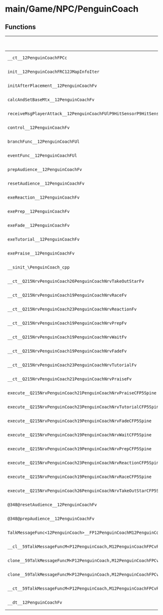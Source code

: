 # main/Game/NPC/PenguinCoach

## Functions

| Name | Address | Match % |
|------|---------|---------|
| `__ct__12PenguinCoachFPCc` | `0x8027A1C0` | :x: (0.0%) |
| `init__12PenguinCoachFRC12JMapInfoIter` | `0x8027A21C` | :x: (0.0%) |
| `initAfterPlacement__12PenguinCoachFv` | `0x8027A5F8` | :x: (0.0%) |
| `calcAndSetBaseMtx__12PenguinCoachFv` | `0x8027A66C` | :x: (0.0%) |
| `receiveMsgPlayerAttack__12PenguinCoachFUlP9HitSensorP9HitSensor` | `0x8027A6A4` | :x: (0.0%) |
| `control__12PenguinCoachFv` | `0x8027A714` | :x: (0.0%) |
| `branchFunc__12PenguinCoachFUl` | `0x8027A794` | :x: (0.0%) |
| `eventFunc__12PenguinCoachFUl` | `0x8027A864` | :x: (0.0%) |
| `prepAudience__12PenguinCoachFv` | `0x8027A910` | :x: (0.0%) |
| `resetAudience__12PenguinCoachFv` | `0x8027A914` | :x: (0.0%) |
| `exeReaction__12PenguinCoachFv` | `0x8027A988` | :x: (0.0%) |
| `exePrep__12PenguinCoachFv` | `0x8027AAB8` | :x: (0.0%) |
| `exeFade__12PenguinCoachFv` | `0x8027ABBC` | :x: (0.0%) |
| `exeTutorial__12PenguinCoachFv` | `0x8027AD18` | :x: (0.0%) |
| `exePraise__12PenguinCoachFv` | `0x8027AD7C` | :x: (0.0%) |
| `__sinit_\PenguinCoach_cpp` | `0x8027AE0C` | :x: (0.0%) |
| `__ct__Q215NrvPenguinCoach26PenguinCoachNrvTakeOutStarFv` | `0x8027AE68` | :x: (0.0%) |
| `__ct__Q215NrvPenguinCoach19PenguinCoachNrvRaceFv` | `0x8027AE78` | :x: (0.0%) |
| `__ct__Q215NrvPenguinCoach23PenguinCoachNrvReactionFv` | `0x8027AE88` | :x: (0.0%) |
| `__ct__Q215NrvPenguinCoach19PenguinCoachNrvPrepFv` | `0x8027AE98` | :x: (0.0%) |
| `__ct__Q215NrvPenguinCoach19PenguinCoachNrvWaitFv` | `0x8027AEA8` | :x: (0.0%) |
| `__ct__Q215NrvPenguinCoach19PenguinCoachNrvFadeFv` | `0x8027AEB8` | :x: (0.0%) |
| `__ct__Q215NrvPenguinCoach23PenguinCoachNrvTutorialFv` | `0x8027AEC8` | :x: (0.0%) |
| `__ct__Q215NrvPenguinCoach21PenguinCoachNrvPraiseFv` | `0x8027AED8` | :x: (0.0%) |
| `execute__Q215NrvPenguinCoach21PenguinCoachNrvPraiseCFP5Spine` | `0x8027AEE8` | :x: (0.0%) |
| `execute__Q215NrvPenguinCoach23PenguinCoachNrvTutorialCFP5Spine` | `0x8027AEF0` | :x: (0.0%) |
| `execute__Q215NrvPenguinCoach19PenguinCoachNrvFadeCFP5Spine` | `0x8027AEF8` | :x: (0.0%) |
| `execute__Q215NrvPenguinCoach19PenguinCoachNrvWaitCFP5Spine` | `0x8027AF00` | :x: (0.0%) |
| `execute__Q215NrvPenguinCoach19PenguinCoachNrvPrepCFP5Spine` | `0x8027AF44` | :x: (0.0%) |
| `execute__Q215NrvPenguinCoach23PenguinCoachNrvReactionCFP5Spine` | `0x8027AF4C` | :x: (0.0%) |
| `execute__Q215NrvPenguinCoach19PenguinCoachNrvRaceCFP5Spine` | `0x8027AF54` | :x: (0.0%) |
| `execute__Q215NrvPenguinCoach26PenguinCoachNrvTakeOutStarCFP5Spine` | `0x8027AF58` | :x: (0.0%) |
| `@348@resetAudience__12PenguinCoachFv` | `0x8027AF5C` | :x: (0.0%) |
| `@348@prepAudience__12PenguinCoachFv` | `0x8027AF64` | :x: (0.0%) |
| `TalkMessageFunc<12PenguinCoach>__FP12PenguinCoachM12PenguinCoachFPCvPvUl_b_59TalkMessageFuncM<P12PenguinCoach,M12PenguinCoachFPCvPvUl_b>` | `0x8027AF6C` | :x: (0.0%) |
| `__cl__59TalkMessageFuncM<P12PenguinCoach,M12PenguinCoachFPCvPvUl_b>CFUl` | `0x8027AFAC` | :x: (0.0%) |
| `clone__59TalkMessageFuncM<P12PenguinCoach,M12PenguinCoachFPCvPvUl_b>CFv` | `0x8027AFDC` | :x: (0.0%) |
| `clone__59TalkMessageFuncM<P12PenguinCoach,M12PenguinCoachFPCvPvUl_b>CFP7JKRHeap` | `0x8027B01C` | :x: (0.0%) |
| `__ct__59TalkMessageFuncM<P12PenguinCoach,M12PenguinCoachFPCvPvUl_b>FRC59TalkMessageFuncM<P12PenguinCoach,M12PenguinCoachFPCvPvUl_b>` | `0x8027B060` | :x: (0.0%) |
| `__dt__12PenguinCoachFv` | `0x8027B090` | :x: (0.0%) |